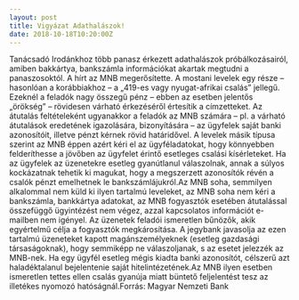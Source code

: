 ```yaml
---
layout: post
title: Vigyázat Adathalászok!
date: 2018-10-18T10:20:00Z
---
```


Tanácsadó Irodánkhoz több panasz érkezett adathalászok próbálkozásairól, amiben bakkártya, bankszámla információkat akartak megtudni a panaszosoktól. A hírt az MNB megerősítette. A mostani levelek egy része – hasonlóan a korábbiakhoz – a „419-es vagy nyugat-afrikai csalás” jellegű. Ezeknél a feladók nagy összegű pénz – ebben az esetben jelentős „örökség” – rövidesen várható érkezéséről értesítik a címzetteket. Az átutalás feltételeként ugyanakkor a feladók az MNB számára – pl. a várható átutalások eredetének igazolására, bizonyítására – az ügyfelek saját banki azonosítóit, illetve pénzt kérnek rövid határidővel. A levelek másik típusa szerint az MNB éppen azért kéri el az ügyféladatokat, hogy könnyebben felderíthesse a jövőben az ügyfelet érintő esetleges csalási kísérleteket. Ha az ügyfelek az üzenetekre esetleg gyanútlanul válaszolnak, annak a súlyos kockázatnak tehetik ki magukat, hogy a megszerzett azonosítók révén a csalók pénzt emelhetnek le bankszámlájukról.Az MNB soha, semmilyen alkalommal nem küld ki ilyen tartalmú leveleket, az MNB soha nem kéri a bankszámla, bankkártya adatokat, az MNB fogyasztók esetében átutalással összefüggő ügyintézést nem végez, azzal kapcsolatos információt e-mailben nem igényel. Az üzenetek feladói ismeretlen bűnözők, akik egyértelmű célja a fogyasztók megkárosítása. A jegybank javasolja az ezen tartalmú üzeneteket kapott magánszemélyeknek (esetleg gazdasági társaságoknak), hogy semmiképp ne válaszoljanak, s az esetet jelezzék az MNB-nek. Ha egy ügyfél esetleg mégis kiadta banki azonosítót, célszerű azt haladéktalanul bejelentenie saját hitelintézetének.Az MNB ilyen esetben ismeretlen tettes ellen csalás gyanúja miatt büntető feljelentést tesz az illetékes nyomozó hatóságnál.Forrás: Magyar Nemzeti Bank
